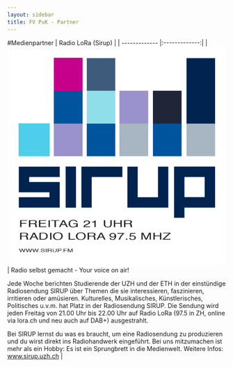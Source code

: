 ```yaml
---
layout: sidebar
title: FV PuK - Partner
---
```

#Medienpartner
| Radio LoRa (Sirup)    | 
| ------------- |:-------------:| 
| <img border="0" src="/img/radio-sirup-kl.png"/>   | Radio selbst gemacht - Your voice on air!

Jede Woche berichten Studierende der UZH und der ETH in der einstündige Radiosendung SIRUP über Themen die sie interessieren, faszinieren, irritieren oder amüsieren. Kulturelles, Musikalisches, Künstlerisches, Politisches u.v.m. hat Platz in der Radiosendung SIRUP. Die Sendung wird jeden Freitag von 21.00 Uhr bis 22.00 Uhr auf Radio LoRa (97.5 in ZH, online via lora.ch und neu auch auf DAB+) ausgestrahlt. 

Bei SIRUP lernst du was es braucht, um eine Radiosendung zu produzieren und du wirst direkt ins Radiohandwerk eingeführt. 
Bei uns mitzumachen ist mehr als ein Hobby: Es ist ein Sprungbrett in die Medienwelt. 
Weitere Infos: www.sirup.uzh.ch
 | 




